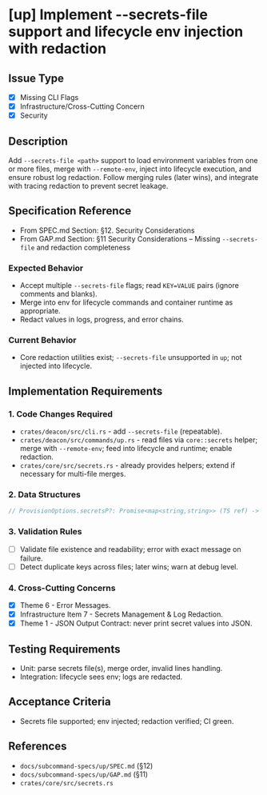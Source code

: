 # [up] Implement --secrets-file support and lifecycle env injection with redaction

<!-- Suggested labels: subcommand: up, type: enhancement, priority: medium, scope: medium -->

## Issue Type
- [x] Missing CLI Flags
- [x] Infrastructure/Cross-Cutting Concern
- [x] Security

## Description
Add `--secrets-file <path>` support to load environment variables from one or more files, merge with `--remote-env`, inject into lifecycle execution, and ensure robust log redaction. Follow merging rules (later wins), and integrate with tracing redaction to prevent secret leakage.

## Specification Reference
- From SPEC.md Section: §12. Security Considerations
- From GAP.md Section: §11 Security Considerations – Missing `--secrets-file` and redaction completeness

### Expected Behavior
- Accept multiple `--secrets-file` flags; read `KEY=VALUE` pairs (ignore comments and blanks).
- Merge into env for lifecycle commands and container runtime as appropriate.
- Redact values in logs, progress, and error chains.

### Current Behavior
- Core redaction utilities exist; `--secrets-file` unsupported in `up`; not injected into lifecycle.

## Implementation Requirements

### 1. Code Changes Required
- `crates/deacon/src/cli.rs` - add `--secrets-file` (repeatable).
- `crates/deacon/src/commands/up.rs` - read files via `core::secrets` helper; merge with `--remote-env`; feed into lifecycle and runtime; enable redaction.
- `crates/core/src/secrets.rs` - already provides helpers; extend if necessary for multi-file merges.

### 2. Data Structures
```rust
// ProvisionOptions.secretsP?: Promise<map<string,string>> (TS ref) -> in Rust, load eagerly into a Map
```

### 3. Validation Rules
- [ ] Validate file existence and readability; error with exact message on failure.
- [ ] Detect duplicate keys across files; later wins; warn at debug level.

### 4. Cross-Cutting Concerns
- [x] Theme 6 - Error Messages.
- [x] Infrastructure Item 7 - Secrets Management & Log Redaction.
- [x] Theme 1 - JSON Output Contract: never print secret values into JSON.

## Testing Requirements
- Unit: parse secrets file(s), merge order, invalid lines handling.
- Integration: lifecycle sees env; logs are redacted.

## Acceptance Criteria
- Secrets file supported; env injected; redaction verified; CI green.

## References
- `docs/subcommand-specs/up/SPEC.md` (§12)
- `docs/subcommand-specs/up/GAP.md` (§11)
- `crates/core/src/secrets.rs`
